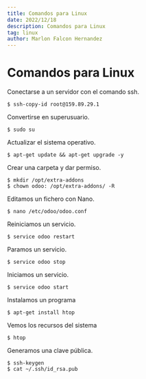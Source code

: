 ```yaml
---
title: Comandos para Linux
date: 2022/12/18
description: Comandos para Linux
tag: linux
author: Marlon Falcon Hernandez
---
```


# Comandos para Linux


Conectarse a un servidor con el comando ssh.
```
$ ssh-copy-id root@159.89.29.1
```

Convertirse en superusuario.
```
$ sudo su
```

Actualizar el sistema operativo.
```
$ apt-get update && apt-get upgrade -y
```

Crear una carpeta y dar permiso.
```
$ mkdir /opt/extra-addons
$ chown odoo: /opt/extra-addons/ -R
```

Editamos un fichero con Nano.
```
$ nano /etc/odoo/odoo.conf
```


Reiniciamos un servicio.
```
$ service odoo restart
```

Paramos un servicio.
```
$ service odoo stop
```

Iniciamos un servicio.
```
$ service odoo start
```

Instalamos un programa
```
$ apt-get install htop
```

Vemos los recursos del sistema
```
$ htop
```

Generamos una clave pública.
```
$ ssh-keygen
$ cat ~/.ssh/id_rsa.pub
```